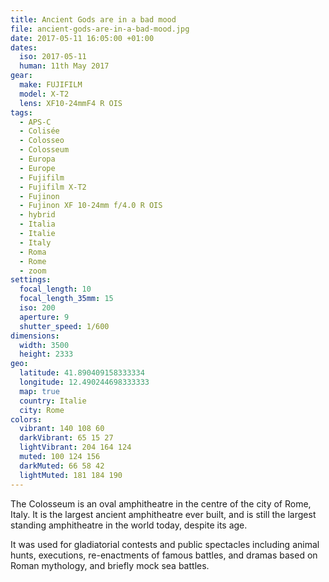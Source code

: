 ```yaml
---
title: Ancient Gods are in a bad mood
file: ancient-gods-are-in-a-bad-mood.jpg
date: 2017-05-11 16:05:00 +01:00
dates:
  iso: 2017-05-11
  human: 11th May 2017
gear:
  make: FUJIFILM
  model: X-T2
  lens: XF10-24mmF4 R OIS
tags:
  - APS-C
  - Colisée
  - Colosseo
  - Colosseum
  - Europa
  - Europe
  - Fujifilm
  - Fujifilm X-T2
  - Fujinon
  - Fujinon XF 10-24mm f/4.0 R OIS
  - hybrid
  - Italia
  - Italie
  - Italy
  - Roma
  - Rome
  - zoom
settings:
  focal_length: 10
  focal_length_35mm: 15
  iso: 200
  aperture: 9
  shutter_speed: 1/600
dimensions:
  width: 3500
  height: 2333
geo:
  latitude: 41.890409158333334
  longitude: 12.490244698333333
  map: true
  country: Italie
  city: Rome
colors:
  vibrant: 140 108 60
  darkVibrant: 65 15 27
  lightVibrant: 204 164 124
  muted: 100 124 156
  darkMuted: 66 58 42
  lightMuted: 181 184 190
---
```


The Colosseum is an oval amphitheatre in the centre of the city of Rome, Italy. It is the largest ancient amphitheatre ever built, and is still the largest standing amphitheatre in the world today, despite its age.

It was used for gladiatorial contests and public spectacles including animal hunts, executions, re-enactments of famous battles, and dramas based on Roman mythology, and briefly mock sea battles.
